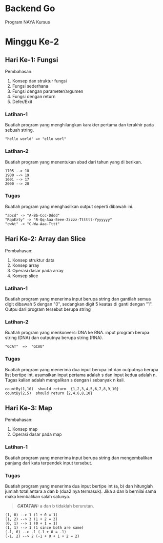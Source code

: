 # Backend Go
Program NAYA Kursus

# Minggu Ke-2
## Hari Ke-1: Fungsi
Pembahasan:
1. Konsep dan struktur fungsi
2. Fungsi sederhana
3. Fungsi dengan parameter/argumen
4. Fungsi dengan return
5. Defer/Exit

### Latihan-1
Buatlah program yang menghilangkan karakter pertama dan terakhir pada sebuah string.

```
"hello world" => "ello worl"
```

### Latihan-2
Buatlah program yang menentukan abad dari tahun yang di berikan.

```
1705 --> 18
1900 --> 19
1601 --> 17
2000 --> 20
```

### Tugas
Buatlah program yang menghasilkan output seperti dibawah ini.

```
"abcd" -> "A-Bb-Ccc-Dddd"
"RqaEzty" -> "R-Qq-Aaa-Eeee-Zzzzz-Tttttt-Yyyyyyy"
"cwAt" -> "C-Ww-Aaa-Tttt"
```

## Hari Ke-2: Array dan Slice
Pembahasan:
1. Konsep struktur data
2. Konsep array
3. Operasi dasar pada array
4. Konsep slice

### Latihan-1
Buatlah program yang menerima input berupa string dan gantilah semua digit dibawah 5 dengan "0", sedangkan digit 5 keatas di ganti dengan "1". Outpu dari program tersebut berupa string

### Latihan-2
Buatlah program yang menkonversi DNA ke RNA. input program berupa string (DNA) dan outputnya berupa string (RNA).

```
"GCAT"  =>  "GCAU"
```

### Tugas
Buatlah program yang menerima dua input berupa int dan outputnya berupa list bertipe int. asumsikan input pertama adalah s dan input kedua adalah n. Tugas kalian adalah mengalikan s dengan i sebanyak n kali.

```
countBy(1,10)  should return  {1,2,3,4,5,6,7,8,9,10}
countBy(2,5)  should return {2,4,6,8,10}
```

## Hari Ke-3: Map
Pembahasan:
1. Konsep map
2. Operasi dasar pada map

### Latihan-1
Buatlah program yang menerima input berupa string dan mengembalikan panjang dari kata terpendek input tersebut.

### Tugas
Buatlah program yang menerima dua input bertipe int (a, b) dan hitunglah jumlah total antara a dan b (dua2 nya termasuk). Jika a dan b bernilai sama maka kembalikan salah satunya.

> **_CATATAN:_**$~$a dan b tidaklah berurutan.

```
(1, 0) --> 1 (1 + 0 = 1)
(1, 2) --> 3 (1 + 2 = 3)
(0, 1) --> 1 (0 + 1 = 1)
(1, 1) --> 1 (1 since both are same)
(-1, 0) --> -1 (-1 + 0 = -1)
(-1, 2) --> 2 (-1 + 0 + 1 + 2 = 2)
```

